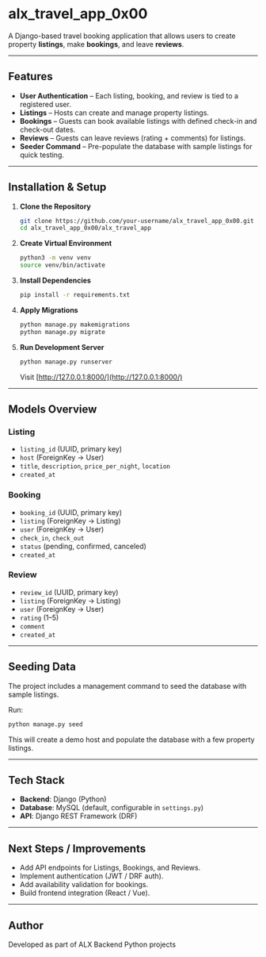 # alx\_travel\_app\_0x00

A Django-based travel booking application that allows users to create property **listings**, make **bookings**, and leave **reviews**.

---

## Features

* **User Authentication** – Each listing, booking, and review is tied to a registered user.
* **Listings** – Hosts can create and manage property listings.
* **Bookings** – Guests can book available listings with defined check-in and check-out dates.
* **Reviews** – Guests can leave reviews (rating + comments) for listings.
* **Seeder Command** – Pre-populate the database with sample listings for quick testing.

---

## Installation & Setup

1. **Clone the Repository**

   ```bash
   git clone https://github.com/your-username/alx_travel_app_0x00.git
   cd alx_travel_app_0x00/alx_travel_app
   ```

2. **Create Virtual Environment**

   ```bash
   python3 -m venv venv
   source venv/bin/activate
   ```

3. **Install Dependencies**

   ```bash
   pip install -r requirements.txt
   ```

4. **Apply Migrations**

   ```bash
   python manage.py makemigrations
   python manage.py migrate
   ```

5. **Run Development Server**

   ```bash
   python manage.py runserver
   ```

   Visit [http://127.0.0.1:8000/](http://127.0.0.1:8000/)

---

## Models Overview

### Listing

* `listing_id` (UUID, primary key)
* `host` (ForeignKey → User)
* `title`, `description`, `price_per_night`, `location`
* `created_at`

### Booking

* `booking_id` (UUID, primary key)
* `listing` (ForeignKey → Listing)
* `user` (ForeignKey → User)
* `check_in`, `check_out`
* `status` (pending, confirmed, canceled)
* `created_at`

### Review

* `review_id` (UUID, primary key)
* `listing` (ForeignKey → Listing)
* `user` (ForeignKey → User)
* `rating` (1–5)
* `comment`
* `created_at`

---

## Seeding Data

The project includes a management command to seed the database with sample listings.

Run:

```bash
python manage.py seed
```

This will create a demo host and populate the database with a few property listings.

---

## Tech Stack

* **Backend**: Django (Python)
* **Database**: MySQL (default, configurable in `settings.py`)
* **API**: Django REST Framework (DRF)

---

## Next Steps / Improvements

* Add API endpoints for Listings, Bookings, and Reviews.
* Implement authentication (JWT / DRF auth).
* Add availability validation for bookings.
* Build frontend integration (React / Vue).

---

## Author

Developed as part of ALX Backend Python projects

